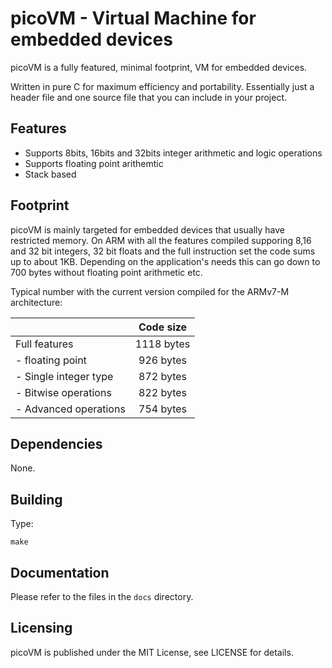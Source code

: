  picoVM - Virtual Machine for embedded devices
==========================================================

picoVM is a fully featured, minimal footprint, VM for embedded devices.

Written in pure C for maximum efficiency and portability. Essentially just a header file and one source file that you can include in your project. 

Features
--------

* Supports 8bits, 16bits and 32bits integer arithmetic and logic operations
* Supports floating point arithemtic
* Stack based

Footprint
---------
picoVM is mainly targeted for embedded devices that usually have restricted memory. 
On ARM with all the features compiled supporing 8,16 and 32 bit integers, 32 bit 
floats and the full instruction set the code sums up to about 1KB. Depending on 
the application's needs this can go down to 700 bytes without floating point arithmetic etc.

Typical number with the current version compiled for the ARMv7-M architecture:

|                       | Code size     |
|-----------------------|:-------------:|
| Full features         |    1118 bytes |
| - floating point      |     926 bytes |
| - Single integer type |     872 bytes |
| - Bitwise operations  |     822 bytes |
| - Advanced operations |     754 bytes |

Dependencies
------------

None.

Building
--------

Type:

```make```

Documentation
-------------

Please refer to the files in the ``docs`` directory.

Licensing
---------

picoVM is published under the MIT License, see LICENSE for details.
